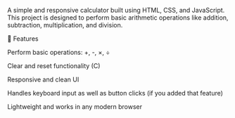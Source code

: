 A simple and responsive calculator built using HTML, CSS, and JavaScript.
This project is designed to perform basic arithmetic operations like addition, subtraction, multiplication, and division.

🚀 Features

Perform basic operations: +, -, ×, ÷

Clear and reset functionality (C)

Responsive and clean UI

Handles keyboard input as well as button clicks (if you added that feature)

Lightweight and works in any modern browser
